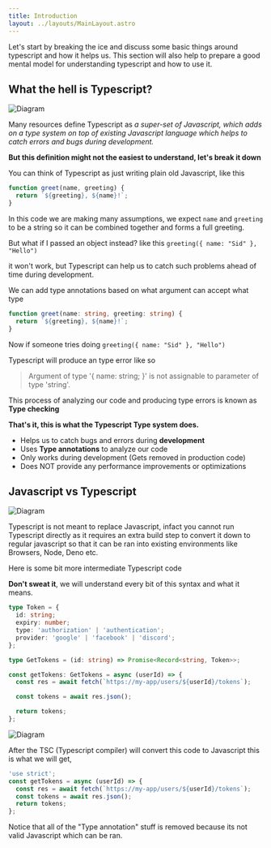 ```yaml
---
title: Introduction
layout: ../layouts/MainLayout.astro
---
```


Let's start by breaking the ice and discuss some basic things around typescript and how it helps us. This section will also help to prepare a good mental model for understanding typescript and how to use it.

## What the hell is Typescript?

![Diagram](/static/ts-js-pie.svg)

Many resources define Typescript as _a super-set of Javascript, which adds on a type system on top of existing Javascript language which helps to catch errors and bugs during development._

**But this definition might not the easiest to understand, let's break it down**

You can think of Typescript as just writing plain old Javascript, like this

```js
function greet(name, greeting) {
  return `${greeting}, ${name}!`;
}
```

In this code we are making many assumptions, we expect `name` and `greeting` to be a string so it can be combined together and forms a full greeting.

But what if I passed an object instead? like this `greeting({ name: "Sid" }, "Hello")`

it won't work, but Typescript can help us to catch such problems ahead of time during development.

We can add type annotations based on what argument can accept what type

```ts
function greet(name: string, greeting: string) {
  return `${greeting}, ${name}!`;
}
```

Now if someone tries doing `greeting({ name: "Sid" }, "Hello")`

Typescript will produce an type error like so

> Argument of type '{ name: string; }' is not assignable to parameter of type 'string'.

This process of analyzing our code and producing type errors is known as **Type checking**

**That's it, this is what the Typescript Type system does.**

- Helps us to catch bugs and errors during **development**
- Uses **Type annotations** to analyze our code
- Only works during development (Gets removed in production code)
- Does NOT provide any performance improvements or optimizations

## Javascript vs Typescript

![Diagram](/static/ts-env.svg)

Typescript is not meant to replace Javascript, infact you cannot run Typescript directly as it requires an extra build step to convert it down to regular javascript so that it can be ran into existing environments like Browsers, Node, Deno etc.

Here is some bit more intermediate Typescript code

**Don't sweat it**, we will understand every bit of this syntax and what it means.

```ts
type Token = {
  id: string;
  expiry: number;
  type: 'authorization' | 'authentication';
  provider: 'google' | 'facebook' | 'discord';
};

type GetTokens = (id: string) => Promise<Record<string, Token>>;

const getTokens: GetTokens = async (userId) => {
  const res = await fetch(`https://my-app/users/${userId}/tokens`);

  const tokens = await res.json();

  return tokens;
};
```

![Diagram](/static/ts-compiler.svg)

After the TSC (Typescript compiler) will convert this code to Javascript this is what we will get,

```js
'use strict';
const getTokens = async (userId) => {
  const res = await fetch(`https://my-app/users/${userId}/tokens`);
  const tokens = await res.json();
  return tokens;
};
```

Notice that all of the "Type annotation" stuff is removed because its not valid Javascript which can be ran.